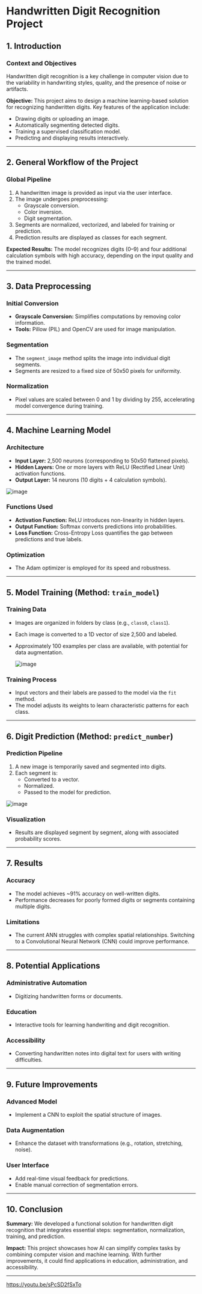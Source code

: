 # Handwritten Digit Recognition Project

## 1. Introduction

### Context and Objectives
Handwritten digit recognition is a key challenge in computer vision due to the variability in handwriting styles, quality, and the presence of noise or artifacts.

**Objective:**
This project aims to design a machine learning-based solution for recognizing handwritten digits. Key features of the application include:
- Drawing digits or uploading an image.
- Automatically segmenting detected digits.
- Training a supervised classification model.
- Predicting and displaying results interactively.

---

## 2. General Workflow of the Project

### Global Pipeline
1. A handwritten image is provided as input via the user interface.
2. The image undergoes preprocessing:
   - Grayscale conversion.
   - Color inversion.
   - Digit segmentation.
3. Segments are normalized, vectorized, and labeled for training or prediction.
4. Prediction results are displayed as classes for each segment.

**Expected Results:**
The model recognizes digits (0–9) and four additional calculation symbols with high accuracy, depending on the input quality and the trained model.

---

## 3. Data Preprocessing

### Initial Conversion
- **Grayscale Conversion:** Simplifies computations by removing color information.
- **Tools:** Pillow (PIL) and OpenCV are used for image manipulation.

### Segmentation
- The `segment_image` method splits the image into individual digit segments.
- Segments are resized to a fixed size of 50x50 pixels for uniformity.

### Normalization
- Pixel values are scaled between 0 and 1 by dividing by 255, accelerating model convergence during training.

---

## 4. Machine Learning Model

### Architecture
- **Input Layer:** 2,500 neurons (corresponding to 50x50 flattened pixels).
- **Hidden Layers:** One or more layers with ReLU (Rectified Linear Unit) activation functions.
- **Output Layer:** 14 neurons (10 digits + 4 calculation symbols).

![image](https://github.com/user-attachments/assets/d2e191c6-5a55-4cd2-89bd-eb57a4b8cedd)


### Functions Used
- **Activation Function:** ReLU introduces non-linearity in hidden layers.
- **Output Function:** Softmax converts predictions into probabilities.
- **Loss Function:** Cross-Entropy Loss quantifies the gap between predictions and true labels.

### Optimization
- The Adam optimizer is employed for its speed and robustness.

---

## 5. Model Training (Method: `train_model`)

### Training Data
- Images are organized in folders by class (e.g., `class0`, `class1`).
- Each image is converted to a 1D vector of size 2,500 and labeled.
- Approximately 100 examples per class are available, with potential for data augmentation.

  ![image](https://github.com/user-attachments/assets/e87c6060-a726-4c82-a47a-2234744713c7)


### Training Process
- Input vectors and their labels are passed to the model via the `fit` method.
- The model adjusts its weights to learn characteristic patterns for each class.

---

## 6. Digit Prediction (Method: `predict_number`)

### Prediction Pipeline
1. A new image is temporarily saved and segmented into digits.
2. Each segment is:
   - Converted to a vector.
   - Normalized.
   - Passed to the model for prediction.

![image](https://github.com/user-attachments/assets/ebbb1d5c-b17f-49d6-a6df-83b36fba5341)


### Visualization
- Results are displayed segment by segment, along with associated probability scores.

---

## 7. Results

### Accuracy
- The model achieves ~91% accuracy on well-written digits.
- Performance decreases for poorly formed digits or segments containing multiple digits.

### Limitations
- The current ANN struggles with complex spatial relationships. Switching to a Convolutional Neural Network (CNN) could improve performance.

---

## 8. Potential Applications

### Administrative Automation
- Digitizing handwritten forms or documents.

### Education
- Interactive tools for learning handwriting and digit recognition.

### Accessibility
- Converting handwritten notes into digital text for users with writing difficulties.

---

## 9. Future Improvements

### Advanced Model
- Implement a CNN to exploit the spatial structure of images.

### Data Augmentation
- Enhance the dataset with transformations (e.g., rotation, stretching, noise).

### User Interface
- Add real-time visual feedback for predictions.
- Enable manual correction of segmentation errors.

---

## 10. Conclusion

**Summary:**
We developed a functional solution for handwritten digit recognition that integrates essential steps: segmentation, normalization, training, and prediction.

**Impact:**
This project showcases how AI can simplify complex tasks by combining computer vision and machine learning. With further improvements, it could find applications in education, administration, and accessibility.

---
https://youtu.be/sPcSD2fSxTo
